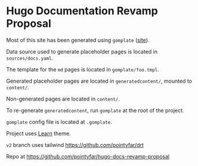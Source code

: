 # Hugo Documentation Revamp Proposal

Most of this site has been generated using `gomplate` ([site](https://docs.gomplate.ca/)). 

Data source used to generate placeholder pages is located in `sources/docs.yaml`.

The template for the `md` pages is located in `gomplate/foo.tmpl`.

Generated placeholder pages are located in `generatedcontent/`, mounted to `content/`.

Non-generated pages are located in `content/`.

To re-generate `generatedcontent`, run `gomplate` at the root of the project.

`gomplate` config file is located at `.gomplate`.


Project uses [Learn](https://themes.gohugo.io/hugo-theme-learn/) theme.

`v2` branch uses tailwind https://github.com/pointyfar/drt

Repo at https://github.com/pointyfar/hugo-docs-revamp-proposal